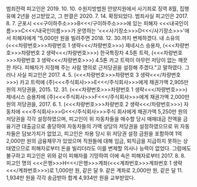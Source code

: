 범죄전력
피고인은 2019. 10. 10. 수원지방법원 안양지원에서 사기죄로 징역 8월, 집행유예 2년을 선고받았고, 그 판결은 2020. 7. 14. 확정되었다.
범죄사실
피고인은 2017. 8. 7. 군포시 <<<구이하주소>>>B<<</구이하주소>>>에 있는 피해자 <<<내국인이름>>>C<<</내국인이름>>>가 운영하는 ‘<<<사기장소>>>D<<</사기장소>>>'에서 피해자에게 "5,000만 원을 빌려주면 2018. 12. 30.까지 변제하겠다. 내 소유의 (<<<차량번호>>>차량번호 1 생략<<</차량번호>>>) 제네시스 승용차, (<<<차량번호>>>차량번호 2 생략<<</차량번호>>>) 한국특장차 4.5톤 트럭, (<<<차량번호>>>차량번호 3 생략<<</차량번호>>>) 4.5톤 카고 트럭이 아무런 저당이 없는 깨끗한 차다. 피해자가 지정해 주는 사람 명의로 근저당권을 설정해 주겠다."고 말하였다.
그러나 사실 피고인은 2017. 4. 5. (<<<차량번호>>>차량번호 3 생략<<</차량번호>>>) 카고 트럭에 (주)<<<주식회사>>>E<<</주식회사>>>에게 채권가액 2,905만 원의 저당권을, 2015. 12. 31. (<<<차량번호>>>차량번호 1 생략<<</차량번호>>>) 제네시스 승용차에 (주)<<<주식회사>>>F<<</주식회사>>>에게 채권가액 2,000만 원의 저당권을, 2017. 6. 1. (<<<차량번호>>>차량번호 2 생략<<</차량번호>>>) 자동차에 <<<주식회사>>>G<<</주식회사>>>주식 회사에게 채권가액 5,250만 원의 저당권을 각각 설정하였으며, 피고인이 위 자동차들을 매수할 당시 매매대금 전액을 금융기관 대출금으로 충당하여 자동차들의 가액 상당의 저당권을 설정하였으므로 위 자동차들은 담보가치가 없었고, 피고인은 차용 당시 위 저당권 설정 금원을 포함하여 1억 2,000만 원의 금융채무가 있었으며 직원들에 대해 임금, 퇴직금을 지급하지 못하는 상태였으므로 피해자로부터 돈을 빌리더라도 이를 변제할 의사나 능력이 없었다.
그럼에도 불구하고 피고인은 위와 같이 피해자를 기망하여 이에 속은 피해자로부터 2017. 8. 8. 피고인 명의 <<<은행>>>H<<</은행>>>계좌(<<<계좌번호>>>계좌번호 1 생략<<</계좌번호>>>)로 1,000만 원, 같은 달 9. 같은 계좌로 2,000만 원, 같은 달 11. 1,934만 원을 각각 송금받아 합계 4,934만 원을 교부받았다.
